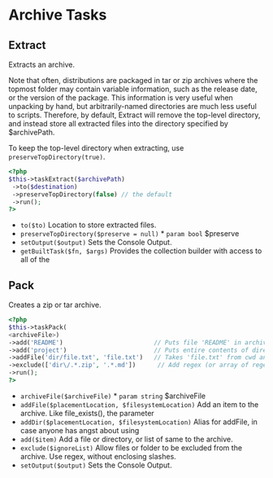 # Archive Tasks
## Extract


Extracts an archive.

Note that often, distributions are packaged in tar or zip archives
where the topmost folder may contain variable information, such as
the release date, or the version of the package.  This information
is very useful when unpacking by hand, but arbitrarily-named directories
are much less useful to scripts.  Therefore, by default, Extract will
remove the top-level directory, and instead store all extracted files
into the directory specified by $archivePath.

To keep the top-level directory when extracting, use
`preserveTopDirectory(true)`.

``` php
<?php
$this->taskExtract($archivePath)
 ->to($destination)
 ->preserveTopDirectory(false) // the default
 ->run();
?>
```

* `to($to)`  Location to store extracted files.
* `preserveTopDirectory($preserve = null)`   * `param bool` $preserve
* `setOutput($output)`  Sets the Console Output.
* `getBuiltTask($fn, $args)`  Provides the collection builder with access to all of the

## Pack


Creates a zip or tar archive.

``` php
<?php
$this->taskPack(
<archiveFile>)
->add('README')                         // Puts file 'README' in archive at the root
->add('project')                        // Puts entire contents of directory 'project' in archinve inside 'project'
->addFile('dir/file.txt', 'file.txt')   // Takes 'file.txt' from cwd and puts it in archive inside 'dir'.
->exclude(['dir\/.*.zip', '.*.md'])      // Add regex (or array of regex) to the excluded patterns list.
->run();
?>
```

* `archiveFile($archiveFile)`   * `param string` $archiveFile
* `addFile($placementLocation, $filesystemLocation)`  Add an item to the archive. Like file_exists(), the parameter
* `addDir($placementLocation, $filesystemLocation)`  Alias for addFile, in case anyone has angst about using
* `add($item)`  Add a file or directory, or list of same to the archive.
* `exclude($ignoreList)`  Allow files or folder to be excluded from the archive. Use regex, without enclosing slashes.
* `setOutput($output)`  Sets the Console Output.


